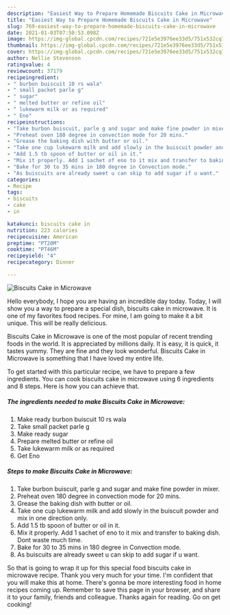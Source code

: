 ```yaml
---
description: "Easiest Way to Prepare Homemade Biscuits Cake in Microwave"
title: "Easiest Way to Prepare Homemade Biscuits Cake in Microwave"
slug: 769-easiest-way-to-prepare-homemade-biscuits-cake-in-microwave
date: 2021-01-03T07:50:53.098Z
image: https://img-global.cpcdn.com/recipes/721e5e3976ee33d5/751x532cq70/biscuits-cake-in-microwave-recipe-main-photo.jpg
thumbnail: https://img-global.cpcdn.com/recipes/721e5e3976ee33d5/751x532cq70/biscuits-cake-in-microwave-recipe-main-photo.jpg
cover: https://img-global.cpcdn.com/recipes/721e5e3976ee33d5/751x532cq70/biscuits-cake-in-microwave-recipe-main-photo.jpg
author: Nellie Stevenson
ratingvalue: 4
reviewcount: 37179
recipeingredient:
- " burbon buiscuit 10 rs wala"
- " small packet parle g"
- " sugar"
- " melted butter or refine oil"
- " lukewarm milk or as required"
- " Eno"
recipeinstructions:
- "Take burbon buiscuit, parle g and sugar and make fine powder in mixer."
- "Preheat oven 180 degree in convection mode for 20 mins."
- "Grease the baking dish with butter or oil."
- "Take one cup lukewarm milk and add slowly in the buiscuit powder and mix in one direction only."
- "Add 1.5 tb spoon of butter or oil in it."
- "Mix it properly. Add 1 sachet of eno to it mix and transfer to baking dish. Dont waste much time."
- "Bake for 30 to 35 mins in 180 degree in Convection mode."
- "As buiscuits are already sweet u can skip to add sugar if u want."
categories:
- Recipe
tags:
- biscuits
- cake
- in

katakunci: biscuits cake in 
nutrition: 223 calories
recipecuisine: American
preptime: "PT20M"
cooktime: "PT46M"
recipeyield: "4"
recipecategory: Dinner

---
```



![Biscuits Cake in Microwave](https://img-global.cpcdn.com/recipes/721e5e3976ee33d5/751x532cq70/biscuits-cake-in-microwave-recipe-main-photo.jpg)

Hello everybody, I hope you are having an incredible day today. Today, I will show you a way to prepare a special dish, biscuits cake in microwave. It is one of my favorites food recipes. For mine, I am going to make it a bit unique. This will be really delicious.

Biscuits Cake in Microwave is one of the most popular of recent trending foods in the world. It is appreciated by millions daily. It is easy, it is quick, it tastes yummy. They are fine and they look wonderful. Biscuits Cake in Microwave is something that I have loved my entire life.




To get started with this particular recipe, we have to prepare a few ingredients. You can cook biscuits cake in microwave using 6 ingredients and 8 steps. Here is how you can achieve that.

<!--inarticleads1-->

##### The ingredients needed to make Biscuits Cake in Microwave:

1. Make ready  burbon buiscuit 10 rs wala
1. Take  small packet parle g
1. Make ready  sugar
1. Prepare  melted butter or refine oil
1. Take  lukewarm milk or as required
1. Get  Eno




<!--inarticleads2-->

##### Steps to make Biscuits Cake in Microwave:

1. Take burbon buiscuit, parle g and sugar and make fine powder in mixer.
1. Preheat oven 180 degree in convection mode for 20 mins.
1. Grease the baking dish with butter or oil.
1. Take one cup lukewarm milk and add slowly in the buiscuit powder and mix in one direction only.
1. Add 1.5 tb spoon of butter or oil in it.
1. Mix it properly. Add 1 sachet of eno to it mix and transfer to baking dish. Dont waste much time.
1. Bake for 30 to 35 mins in 180 degree in Convection mode.
1. As buiscuits are already sweet u can skip to add sugar if u want.




So that is going to wrap it up for this special food biscuits cake in microwave recipe. Thank you very much for your time. I'm confident that you will make this at home. There's gonna be more interesting food in home recipes coming up. Remember to save this page in your browser, and share it to your family, friends and colleague. Thanks again for reading. Go on get cooking!
